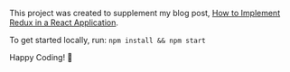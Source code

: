 This project was created to supplement my blog post, [How to Implement Redux in a React Application](https://laurenyz.medium.com/how-to-implement-redux-in-a-react-application-58d150921c08).

To get started locally, run:
`npm install && npm start`

Happy Coding! :hugs: